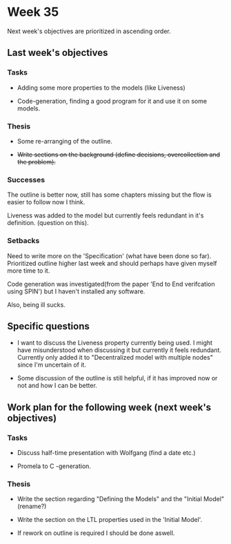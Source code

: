 # Week 35

Next week's objectives are prioritized in ascending order.

## Last week's objectives

### Tasks

* Adding some more properties to the models (like Liveness)

* Code-generation, finding a good program for it and use it on some models.

### Thesis

* Some re-arranging of the outline. 

* ~~Write sections on the background (define decisions, overcollection and the problem).~~

### Successes

The outline is better now, still has some chapters missing but the flow is easier to follow now I think. 

Liveness was added to the model but currently feels redundant in it's definition. (question on this).

### Setbacks

Need to write more on the 'Specification' (what have been done so far). Prioritized outline higher last week and should perhaps have given myself more time to it.

Code generation was investigated(from the paper 'End to End verifcation using SPIN') but I haven't installed any software.

Also, being ill sucks.

## Specific questions

* I want to discuss the Liveness property currently being used. I might have misunderstood when discussing it but currently it feels redundant. Currently only added it to "Decentralized model with multiple nodes" since I'm uncertain of it.

* Some discussion of the outline is still helpful, if it has improved now or not and how I can be better.

## Work plan for the following week (next week's objectives)

### Tasks

* Discuss half-time presentation with Wolfgang (find a date etc.) 

* Promela to C -generation.

### Thesis

* Write the section regarding "Defining the Models" and the "Initial Model" (rename?)

* Write the section on the LTL properties used in the 'Initial Model'.

* If rework on outline is required I should be done aswell.
